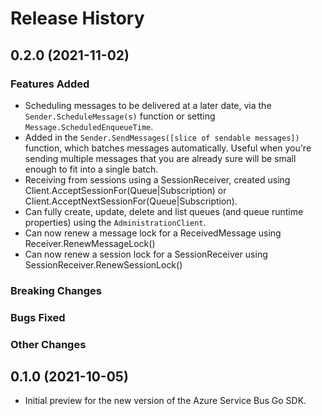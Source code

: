 # Release History

## 0.2.0 (2021-11-02)

### Features Added

- Scheduling messages to be delivered at a later date, via the `Sender.ScheduleMessage(s)` function or 
  setting `Message.ScheduledEnqueueTime`.
- Added in the `Sender.SendMessages([slice of sendable messages])` function, which batches messages 
  automatically. Useful when you're sending multiple messages that you are already sure will be small
  enough to fit into a single batch.
- Receiving from sessions using a SessionReceiver, created using Client.AcceptSessionFor(Queue|Subscription)
  or Client.AcceptNextSessionFor(Queue|Subscription).
- Can fully create, update, delete and list queues (and queue runtime properties) using the `AdministrationClient`.
- Can now renew a message lock for a ReceivedMessage using Receiver.RenewMessageLock()
- Can now renew a session lock for a SessionReceiver using SessionReceiver.RenewSessionLock()

### Breaking Changes

### Bugs Fixed

### Other Changes

## 0.1.0 (2021-10-05)

- Initial preview for the new version of the Azure Service Bus Go SDK. 
